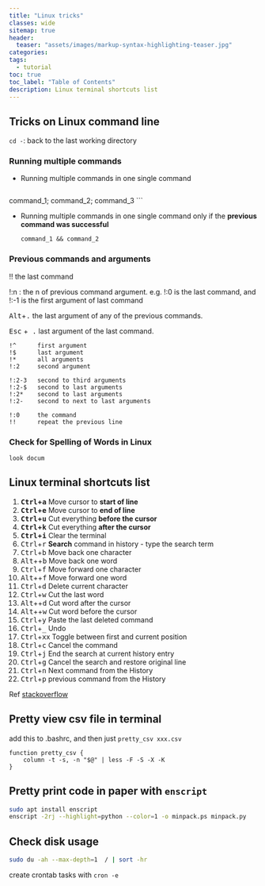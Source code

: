 ```yaml
---
title: "Linux tricks"
classes: wide
sitemap: true
header:
  teaser: "assets/images/markup-syntax-highlighting-teaser.jpg"
categories:
tags:
  - tutorial
toc: true
toc_label: "Table of Contents"
description: Linux terminal shortcuts list
---
```


## Tricks on Linux command line
`cd -`: back to  the last working directory

### Running multiple commands

* Running multiple commands in one single command

	```
command_1; command_2; command_3
	```

* Running multiple commands in one single command only if the **previous command was successful**

  ```
  command_1 && command_2
  ```

### Previous commands and arguments

!! the last command

!:n : the n of previous command argument. e.g. !:0 is the last command, and !:-1 is the first argument of last command

<kbd>Alt</kbd>+<kbd>.</kbd>  the last argument of any of the previous commands.

<kbd>Esc</kbd> +<kbd> .</kbd>  last argument of the last command.

```
!^      first argument
!$      last argument
!*      all arguments
!:2     second argument

!:2-3   second to third arguments
!:2-$   second to last arguments
!:2*    second to last arguments
!:2-    second to next to last arguments

!:0     the command
!!      repeat the previous line
```

### Check for Spelling of Words in Linux

`look docum`



## Linux terminal shortcuts list

1. **<kbd>Ctrl</kbd>+<kbd>a</kbd>** Move cursor to **start of line**
2. **<kbd>Ctrl</kbd>+<kbd>e</kbd>** Move cursor to **end of line**
3. **<kbd>Ctrl</kbd>+<kbd>u</kbd>** Cut everything **before the cursor**
4. **<kbd>Ctrl</kbd>+<kbd>k</kbd>** Cut everything **after the cursor**
5. **<kbd>Ctrl</kbd>+<kbd>i</kbd>** Clear the terminal
6. <kbd>Ctrl</kbd>+<kbd>r</kbd> **Search** command in history - type the search term
7. <kbd>Ctrl</kbd>+<kbd>b</kbd> Move back one character
8. <kbd>Alt</kbd>++<kbd>b</kbd> Move back one word
9. <kbd>Ctrl</kbd>+<kbd>f</kbd> Move forward one character
10. <kbd>Alt</kbd>++<kbd>f</kbd> Move forward one word
11. <kbd>Ctrl</kbd>+<kbd>d</kbd> Delete current character
12. <kbd>Ctrl</kbd>+<kbd>w</kbd> Cut the last word
13. <kbd>Alt</kbd>++<kbd>d</kbd> Cut word after the cursor
14. <kbd>Alt</kbd>++<kbd>w</kbd> Cut word before the cursor
15. <kbd>Ctrl</kbd>+<kbd>y</kbd> Paste the last deleted command
16. <kbd>Ctrl</kbd>+<kbd>_</kbd> Undo
17. <kbd>Ctrl</kbd>+<kbd>x</kbd>x Toggle between first and current position
18. <kbd>Ctrl</kbd>+<kbd>c</kbd> Cancel the command 
19. <kbd>Ctrl</kbd>+<kbd>j</kbd> End the search at current history entry
20. <kbd>Ctrl</kbd>+<kbd>g</kbd> Cancel the search and restore original line
21. <kbd>Ctrl</kbd>+<kbd>n</kbd> Next command from the History
22. <kbd>Ctrl</kbd>+<kbd>p</kbd> previous command from the History

Ref [stackoverflow](<https://stackoverflow.com/questions/9679776/how-do-i-clear-delete-the-current-line-in-terminal>)

## Pretty view csv file in terminal

add this to .bashrc, and then just `pretty_csv xxx.csv`

```
function pretty_csv {
    column -t -s, -n "$@" | less -F -S -X -K
}
```

## Pretty print code in paper with `enscript`

```bash
sudo apt install enscript
enscript -2rj --highlight=python --color=1 -o minpack.ps minpack.py
```

## Check disk usage

```bash
sudo du -ah --max-depth=1  / | sort -hr
```

create crontab tasks with `cron -e`